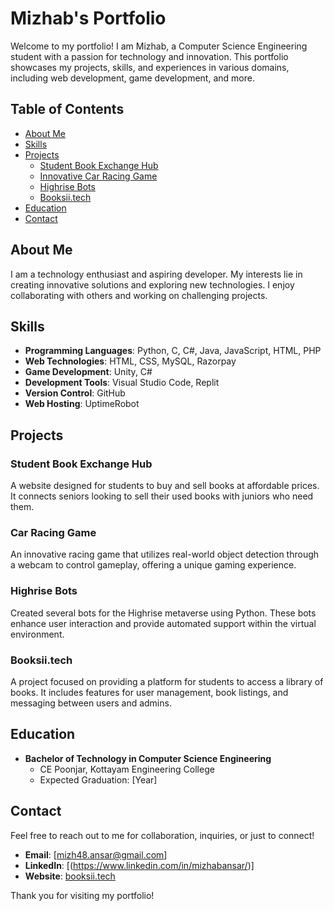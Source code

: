 # Mizhab's Portfolio

Welcome to my portfolio! I am Mizhab, a Computer Science Engineering student with a passion for technology and innovation. This portfolio showcases my projects, skills, and experiences in various domains, including web development, game development, and more.

## Table of Contents

- [About Me](#about-me)
- [Skills](#skills)
- [Projects](#projects)
  - [Student Book Exchange Hub](#student-book-exchange-hub)
  - [Innovative Car Racing Game](#car-racing-game)
  - [Highrise Bots](#highrise-bots)
  - [Booksii.tech](#booksii-tech)
- [Education](#education)
- [Contact](#contact)

## About Me

I am a technology enthusiast and aspiring developer. My interests lie in creating innovative solutions and exploring new technologies. I enjoy collaborating with others and working on challenging projects.

## Skills

- **Programming Languages**: Python, C, C#, Java, JavaScript, HTML, PHP
- **Web Technologies**: HTML, CSS, MySQL, Razorpay
- **Game Development**: Unity, C#
- **Development Tools**: Visual Studio Code, Replit
- **Version Control**: GitHub
- **Web Hosting**: UptimeRobot

## Projects

### Student Book Exchange Hub
A website designed for students to buy and sell books at affordable prices. It connects seniors looking to sell their used books with juniors who need them.

### Car Racing Game
An innovative racing game that utilizes real-world object detection through a webcam to control gameplay, offering a unique gaming experience.

### Highrise Bots
Created several bots for the Highrise metaverse using Python. These bots enhance user interaction and provide automated support within the virtual environment.

### Booksii.tech
A project focused on providing a platform for students to access a library of books. It includes features for user management, book listings, and messaging between users and admins.

## Education

- **Bachelor of Technology in Computer Science Engineering**
  - CE Poonjar, Kottayam Engineering College
  - Expected Graduation: [Year]

## Contact

Feel free to reach out to me for collaboration, inquiries, or just to connect!

- **Email**: [mizh48.ansar@gmail.com]
- **LinkedIn**: [(https://www.linkedin.com/in/mizhabansar/)]
- **Website**: [booksii.tech](https://b)

Thank you for visiting my portfolio!
